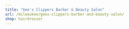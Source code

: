```yaml
---
title: "Gee's Clippers Barber & Beauty Salon"
url: /milwaukee/gees-clippers-barber-and-beauty-salon/
shop: hairdresser
---
```

